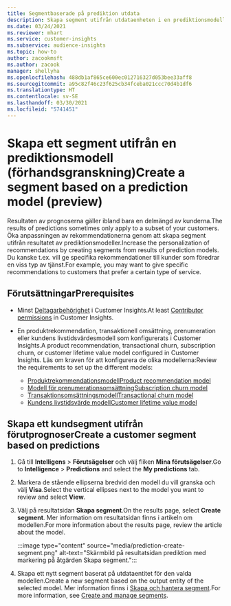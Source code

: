 ```yaml
---
title: Segmentbaserade på prediktion utdata
description: Skapa segment utifrån utdataenheten i en prediktionsmodell.
ms.date: 03/24/2021
ms.reviewer: mhart
ms.service: customer-insights
ms.subservice: audience-insights
ms.topic: how-to
author: zacookmsft
ms.author: zacook
manager: shellyha
ms.openlocfilehash: 488db1af865ce600ec012716327d053bee33aff8
ms.sourcegitcommit: a95c82f46c23f625cb34fceba021ccc70d4b1df6
ms.translationtype: HT
ms.contentlocale: sv-SE
ms.lasthandoff: 03/30/2021
ms.locfileid: "5741451"
---
```

# <a name="create-a-segment-based-on-a-prediction-model-preview"></a><span data-ttu-id="aee36-103">Skapa ett segment utifrån en prediktionsmodell (förhandsgranskning)</span><span class="sxs-lookup"><span data-stu-id="aee36-103">Create a segment based on a prediction model (preview)</span></span>

<span data-ttu-id="aee36-104">Resultaten av prognoserna gäller ibland bara en delmängd av kunderna.</span><span class="sxs-lookup"><span data-stu-id="aee36-104">The results of predictions sometimes only apply to a subset of your customers.</span></span> <span data-ttu-id="aee36-105">Öka anpassningen av rekommendationerna genom att skapa segment utifrån resultatet av prediktionsmodeller.</span><span class="sxs-lookup"><span data-stu-id="aee36-105">Increase the personalization of recommendations by creating segments from results of prediction models.</span></span> <span data-ttu-id="aee36-106">Du kanske t.ex. vill ge specifika rekommendationer till kunder som föredrar en viss typ av tjänst.</span><span class="sxs-lookup"><span data-stu-id="aee36-106">For example, you may want to give specific recommendations to customers that prefer a certain type of service.</span></span> 

## <a name="prerequisites"></a><span data-ttu-id="aee36-107">Förutsättningar</span><span class="sxs-lookup"><span data-stu-id="aee36-107">Prerequisites</span></span>

- <span data-ttu-id="aee36-108">Minst [Deltagarbehörighet](permissions.md) i Customer Insights.</span><span class="sxs-lookup"><span data-stu-id="aee36-108">At least [Contributor permissions](permissions.md) in Customer Insights.</span></span>

- <span data-ttu-id="aee36-109">En produktrekommendation, transaktionell omsättning, prenumeration eller kundens livstidsvärdesmodell som konfigurerats i Customer Insights.</span><span class="sxs-lookup"><span data-stu-id="aee36-109">A product recommendation, transactional churn, subscription churn, or customer lifetime value model configured in Customer Insights.</span></span> <span data-ttu-id="aee36-110">Läs om kraven för att konfigurera de olika modellerna:</span><span class="sxs-lookup"><span data-stu-id="aee36-110">Review the requirements to set up the different models:</span></span>

  - [<span data-ttu-id="aee36-111">Produktrekommendationsmodell</span><span class="sxs-lookup"><span data-stu-id="aee36-111">Product recommendation model</span></span>](predict-product-recommendation.md)
  - [<span data-ttu-id="aee36-112">Modell för prenumerationsomsättning</span><span class="sxs-lookup"><span data-stu-id="aee36-112">Subscription churn model</span></span>](predict-subscription-churn.md)
  - [<span data-ttu-id="aee36-113">Transaktionsomsättningsmodell</span><span class="sxs-lookup"><span data-stu-id="aee36-113">Transactional churn model</span></span>](predict-transactional-churn.md)
  - [<span data-ttu-id="aee36-114">Kundens livstidsvärde modell</span><span class="sxs-lookup"><span data-stu-id="aee36-114">Customer lifetime value model</span></span>](predict-customer-lifetime-value.md)

## <a name="create-a-customer-segment-based-on-predictions"></a><span data-ttu-id="aee36-115">Skapa ett kundsegment utifrån förutprognoser</span><span class="sxs-lookup"><span data-stu-id="aee36-115">Create a customer segment based on predictions</span></span>

1. <span data-ttu-id="aee36-116">Gå till **Intelligens** > **Förutsägelser** och välj fliken **Mina förutsägelser**.</span><span class="sxs-lookup"><span data-stu-id="aee36-116">Go to **Intelligence** > **Predictions** and select the **My predictions** tab.</span></span>

1. <span data-ttu-id="aee36-117">Markera de stående ellipserna bredvid den modell du vill granska och välj **Visa**.</span><span class="sxs-lookup"><span data-stu-id="aee36-117">Select the vertical ellipses next to the model you want to review and select **View**.</span></span>

1. <span data-ttu-id="aee36-118">Välj på resultatsidan **Skapa segment**.</span><span class="sxs-lookup"><span data-stu-id="aee36-118">On the results page, select **Create segment**.</span></span> <span data-ttu-id="aee36-119">Mer information om resultatsidan finns i artikeln om modellen.</span><span class="sxs-lookup"><span data-stu-id="aee36-119">For more information about the results page, review the article about the model.</span></span>

   :::image type="content" source="media/prediction-create-segment.png" alt-text="Skärmbild på resultatsidan prediktion med markering på åtgärden Skapa segment.":::

1. <span data-ttu-id="aee36-121">Skapa ett nytt segment baserat på utdataentitet för den valda modellen.</span><span class="sxs-lookup"><span data-stu-id="aee36-121">Create a new segment based on the output entity of the selected model.</span></span> <span data-ttu-id="aee36-122">Mer information finns i [Skapa och hantera segment](segments.md).</span><span class="sxs-lookup"><span data-stu-id="aee36-122">For more information, see [Create and manage segments](segments.md).</span></span>